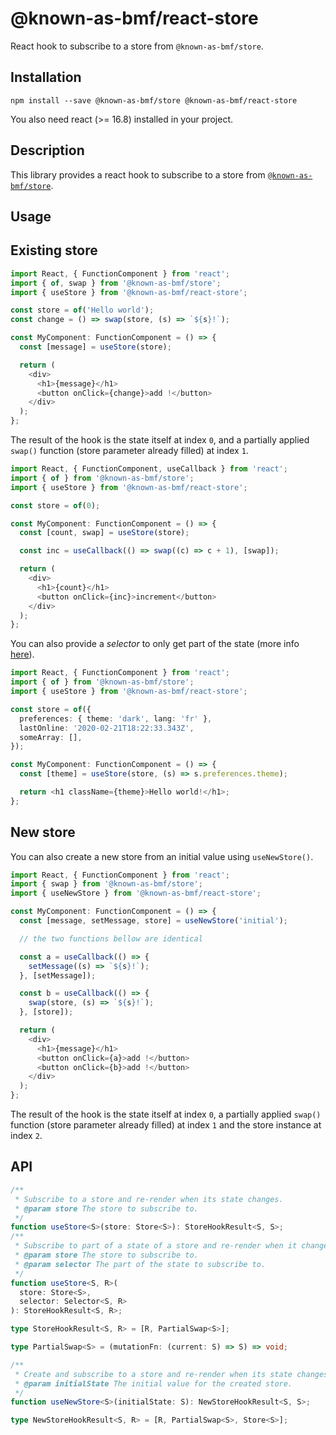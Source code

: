 # @known-as-bmf/react-store

React hook to subscribe to a store from `@known-as-bmf/store`.

<!-- [![Build Status](https://travis-ci.org/known-as-bmf/react-store.svg?branch=master)](https://travis-ci.org/known-as-bmf/react-store)
[![Known Vulnerabilities](https://snyk.io/test/github/known-as-bmf/react-store/badge.svg?targetFile=package.json)](https://snyk.io/test/github/known-as-bmf/react-store?targetFile=package.json) -->

## Installation

`npm install --save @known-as-bmf/store @known-as-bmf/react-store`

You also need react (>= 16.8) installed in your project.

## Description

This library provides a react hook to subscribe to a store from [`@known-as-bmf/store`](https://github.com/known-as-bmf/store).

## Usage

## Existing store

```ts
import React, { FunctionComponent } from 'react';
import { of, swap } from '@known-as-bmf/store';
import { useStore } from '@known-as-bmf/react-store';

const store = of('Hello world');
const change = () => swap(store, (s) => `${s}!`);

const MyComponent: FunctionComponent = () => {
  const [message] = useStore(store);

  return (
    <div>
      <h1>{message}</h1>
      <button onClick={change}>add !</button>
    </div>
  );
};
```

The result of the hook is the state itself at index `0`, and a partially applied `swap()` function (store parameter already filled) at index `1`.

```ts
import React, { FunctionComponent, useCallback } from 'react';
import { of } from '@known-as-bmf/store';
import { useStore } from '@known-as-bmf/react-store';

const store = of(0);

const MyComponent: FunctionComponent = () => {
  const [count, swap] = useStore(store);

  const inc = useCallback(() => swap((c) => c + 1), [swap]);

  return (
    <div>
      <h1>{count}</h1>
      <button onClick={inc}>increment</button>
    </div>
  );
};
```

You can also provide a _selector_ to only get part of the state (more info [here](https://github.com/known-as-bmf/store#to-subscribe-to-state-change-use-subscribe)).

```ts
import React, { FunctionComponent } from 'react';
import { of } from '@known-as-bmf/store';
import { useStore } from '@known-as-bmf/react-store';

const store = of({
  preferences: { theme: 'dark', lang: 'fr' },
  lastOnline: '2020-02-21T18:22:33.343Z',
  someArray: [],
});

const MyComponent: FunctionComponent = () => {
  const [theme] = useStore(store, (s) => s.preferences.theme);

  return <h1 className={theme}>Hello world!</h1>;
};
```

## New store

You can also create a new store from an initial value using `useNewStore()`.

```ts
import React, { FunctionComponent } from 'react';
import { swap } from '@known-as-bmf/store';
import { useNewStore } from '@known-as-bmf/react-store';

const MyComponent: FunctionComponent = () => {
  const [message, setMessage, store] = useNewStore('initial');

  // the two functions bellow are identical

  const a = useCallback(() => {
    setMessage((s) => `${s}!`);
  }, [setMessage]);

  const b = useCallback(() => {
    swap(store, (s) => `${s}!`);
  }, [store]);

  return (
    <div>
      <h1>{message}</h1>
      <button onClick={a}>add !</button>
      <button onClick={b}>add !</button>
    </div>
  );
};
```

The result of the hook is the state itself at index `0`, a partially applied `swap()` function (store parameter already filled) at index `1` and the store instance at index `2`.

## API

```ts
/**
 * Subscribe to a store and re-render when its state changes.
 * @param store The store to subscribe to.
 */
function useStore<S>(store: Store<S>): StoreHookResult<S, S>;
/**
 * Subscribe to part of a state of a store and re-render when it changes.
 * @param store The store to subscribe to.
 * @param selector The part of the state to subscribe to.
 */
function useStore<S, R>(
  store: Store<S>,
  selector: Selector<S, R>
): StoreHookResult<S, R>;
```

```ts
type StoreHookResult<S, R> = [R, PartialSwap<S>];
```

```ts
type PartialSwap<S> = (mutationFn: (current: S) => S) => void;
```

```ts
/**
 * Create and subscribe to a store and re-render when its state changes.
 * @param initialState The initial value for the created store.
 */
function useNewStore<S>(initialState: S): NewStoreHookResult<S, S>;
```

```ts
type NewStoreHookResult<S, R> = [R, PartialSwap<S>, Store<S>];
```
